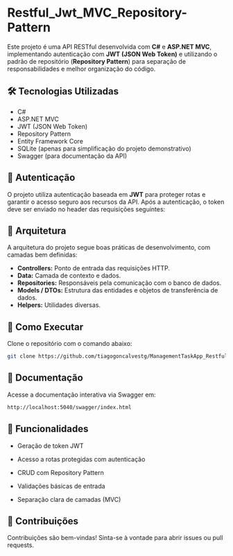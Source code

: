# Restful_Jwt_MVC_Repository-Pattern

Este projeto é uma API RESTful desenvolvida com **C#** e **ASP.NET MVC**, implementando autenticação com **JWT (JSON Web Token)** e utilizando o padrão de repositório (**Repository Pattern**) para separação de responsabilidades e melhor organização do código.

## 🛠️ Tecnologias Utilizadas

- C#  
- ASP.NET MVC  
- JWT (JSON Web Token)  
- Repository Pattern  
- Entity Framework Core  
- SQLite (apenas para simplificação do projeto demonstrativo)
- Swagger (para documentação da API)

## 🔐 Autenticação

O projeto utiliza autenticação baseada em **JWT** para proteger rotas e garantir o acesso seguro aos recursos da API. Após a autenticação, o token deve ser enviado no header das requisições seguintes:

## 🧱 Arquitetura

A arquitetura do projeto segue boas práticas de desenvolvimento, com camadas bem definidas:

- **Controllers:** Ponto de entrada das requisições HTTP.  
- **Data:** Camada de contexto e dados.  
- **Repositories:** Responsáveis pela comunicação com o banco de dados.  
- **Models / DTOs:** Estrutura das entidades e objetos de transferência de dados.  
- **Helpers:** Utilidades diversas.

## 🚀 Como Executar

Clone o repositório com o comando abaixo:
   ```bash
   git clone https://github.com/tiagogoncalvestg/ManagementTaskApp_Restful_Jwt_MVC_Repository-Pattern.git
```

## 📄 Documentação

Acesse a documentação interativa via Swagger em:

```bash
http://localhost:5040/swagger/index.html
```

## 📌 Funcionalidades

- Geração de token JWT

- Acesso a rotas protegidas com autenticação

- CRUD com Repository Pattern

- Validações básicas de entrada

- Separação clara de camadas (MVC)

## 🤝 Contribuições

Contribuições são bem-vindas! Sinta-se à vontade para abrir issues ou pull requests.

